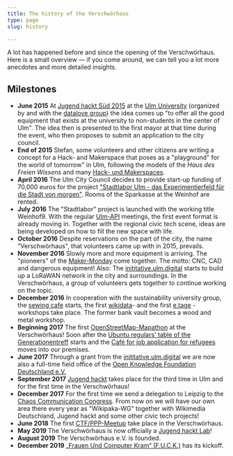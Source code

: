 ```yaml
---
title: The history of the Verschwörhaus
type: page
slug: history

---
```


A lot has happened before and since the opening of the Verschwörhaus. Here is a small overview &mdash; if you come around, we can tell you a lot more anecdotes and more detailed insights.

## Milestones
  * **June 2015** At [Jugend hackt Süd 2015](https://jugendhackt.org/event-rueckblick/ulm-2015/) at the [Ulm University](https://www.uni-ulm.de) (organized by and with the [datalove group](http://www.ulmapi.de)) the idea comes up "to offer all the good equipment that exists at the university to non-students in the center of Ulm". The idea then is presented to the first mayor at that time during the event, who then proposes to submit an application to the city council.
  * **End of 2015** Stefan, some volunteers and other citizens are writing a concept for a Hack- and Makerspace that poses as a "playground" for the world of tomorrow" in Ulm, following the models of the _Haus des Freien Wissens_ and many [Hack- und Makerspaces](https://wiki.hackerspaces.org/Design_Patterns).
  * **April 2016** The Ulm City Council decides to provide start-up funding of 70,000 euros for the project ["Stadtlabor Ulm - das Experimentierfeld für die Stadt von morgen"](http://buergerinfo.ulm.de/vo0050.php?__kvonr=4507). Rooms of the Sparkasse at the Weinhof are rented.
  * **July 2016** The "Stadtlabor" project is launched with the working title Weinhof9. With the regular [Ulm-API](http://www.ulmapi.de) meetings, the first event format is already moving in. Together with the regional civic tech scene, ideas are being developed on how to fill the new space with life.
  * **October 2016** Despite reservations on the part of the city, the name "Verschwörhaus", that volunteers came up with in 2015, prevails.
  * **November 2016** Slowly more and more equipment is arriving. The "pioneers" of the [Maker-Monday](/en/groups/makermonday) come together. The motto: CNC, CAD and dangerous equipment! Also: The [inititative.ulm.digital](https://ulm-digital.com) starts to build up a LoRaWAN network in the city and surroundings. In the Verschwörhaus, a group of volunteers gets together to continue working on the topic.
  * **December 2016** In cooperation with the sustainability university group, the [sewing cafe](/gruppen/naehcafe) starts, the first [wikidata](/en/groups/wikidata)- and the first [e.tage](https://www.etage-ulm.de/home) -workshops take place. The former bank vault becomes a wood and metal workshop.
  * **Beginning 2017** The first [OpenStreetMap-Mapathon](/en/groups/openstreetmap) at the Verschwörhaus! Soon after the [Ubuntu regulars' table of the Generationentreff](/termine-und-oeffnungszeiten/?tab=ubuntu) starts and the [Café for job application for refugees](/en/groups/bewerbungscafe) moves into our premises.
  * **June 2017** Through a grant from the [inititative.ulm.digital](https://ulm-digital.com) we are now also a full-time field office of the [Open Knowledge Foundation Deutschland e.V.](https://okfn.de)
  * **September 2017** [Jugend hackt](/termine-und-oeffnungszeiten/?tab=jugend-hackt) takes place for the third time in Ulm and for the first time in the Verschwörhaus!
  * **December 2017** For the first time we send a delegation to Leipzig to the [Chaos Communication Congress](https://events.ccc.de/congress). From now on we will have our own area there every year as "Wikipaka-WG" together with Wikimedia Deutschland, Jugend hackt and some other civic tech projects!
  * **June 2018** The first [CTF/PPP-Meetup](/en/groups/ctf) take place in the Verschwörhaus.
  * **May 2019** The Verschwörhaus is now officially a [Jugend hackt Lab](/en/category/jugend-hackt-lab)!
  * **August 2019** The Verschwörhaus e.V. is founded.
  * **December 2019** [„Frauen Und Computer Kram“ (F.U.C.K.)](/en/groups/fuck) has its kickoff.
